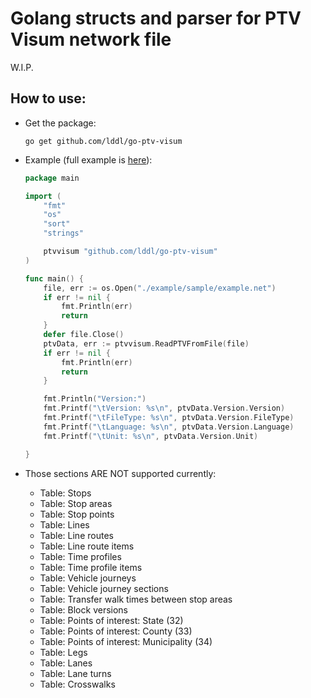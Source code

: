 # Golang structs and parser for PTV Visum network file

W.I.P.

## How to use:
* Get the package:
    ```shell
    go get github.com/lddl/go-ptv-visum
    ```

* Example (full example is [here](./example/sample/main.go)):
    ```go
    package main

    import (
        "fmt"
        "os"
        "sort"
        "strings"

        ptvvisum "github.com/lddl/go-ptv-visum"
    )

    func main() {
        file, err := os.Open("./example/sample/example.net")
        if err != nil {
            fmt.Println(err)
            return
        }
        defer file.Close()
        ptvData, err := ptvvisum.ReadPTVFromFile(file)
        if err != nil {
            fmt.Println(err)
            return
        }

        fmt.Println("Version:")
        fmt.Printf("\tVersion: %s\n", ptvData.Version.Version)
        fmt.Printf("\tFileType: %s\n", ptvData.Version.FileType)
        fmt.Printf("\tLanguage: %s\n", ptvData.Version.Language)
        fmt.Printf("\tUnit: %s\n", ptvData.Version.Unit)

    }
    ```

* Those sections ARE NOT supported currently:
    * Table: Stops
    * Table: Stop areas
    * Table: Stop points
    * Table: Lines
    * Table: Line routes
    * Table: Line route items
    * Table: Time profiles
    * Table: Time profile items
    * Table: Vehicle journeys
    * Table: Vehicle journey sections
    * Table: Transfer walk times between stop areas
    * Table: Block versions
    * Table: Points of interest: State (32)
    * Table: Points of interest: County (33)
    * Table: Points of interest: Municipality (34)
    * Table: Legs
    * Table: Lanes
    * Table: Lane turns
    * Table: Crosswalks
